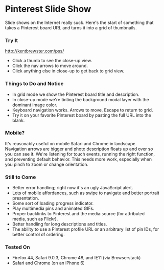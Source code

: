 # Pinterest Slide Show

Slide shows on the Internet really suck. Here's the start of something that takes a Pinterest board URL and turns it into a grid of thumbnails.

### Try It

http://kentbrewster.com/pss/

* Click a thumb to see the close-up view.
* Click the nav arrows to move around.
* Click anything else in close-up to get back to grid view.

### Things to Do and Notice

* In grid mode we show the Pinterest board title and description.
* In close-up mode we're tinting the background modal layer with the dominant image color.
* Keyboard navigation works.  Arrows to move, Escape to return to grid.
* Try it on your favorite Pinterest board by pasting the full URL into the blank.

### Mobile?

It's reasonably useful on mobile Safari and Chrome in landscape.  Navigation arrows are bigger and photo description floats up and over so you can see it.  We're listening for touch events, running the right function, and preventing default behavior. This needs more work, especially when you pinch to zoom or change orientation.

### Still to Come

* Better error handling; right now it's an ugly JavaScript alert.
* Lots of mobile affordances, such as swipe to navigate and better portrait presentation.
* Some sort of loading progress indicator.
* Play multimedia pins and animated GIFs.
* Proper backlinks to Pinterest and the media source (for attributed media, such as Flickr).
* Better handling for long descriptions and titles.
* The ability to use a Pinterest profile URL or an arbitrary list of pin IDs, for better control of ordering.

### Tested On

* Firefox 44, Safari 9.0.3, Chrome 48, and IE11 (via Browserstack)
* Safari and Chrome (on an iPhone 6)
